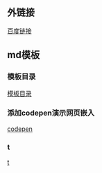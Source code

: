 
## 外链接
[百度链接](http://www.baidu.com/ "百度链接跳转")  
## md模板
### 模板目录
[模板目录](./directory目录.md "directory目录")  

### 添加codepen演示网页嵌入
[codepen](./codepen.md "codepen")


### t
[t](./t.md "t")
